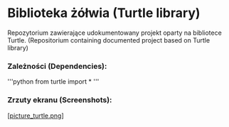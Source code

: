 # Biblioteka żółwia (Turtle library)
Repozytorium zawierające udokumentowany projekt oparty na bibliotece Turtle. (Repositorium containing documented project based on Turtle library)

### Zależności (Dependencies):
'''python
from turtle import *
'''


### Zrzuty ekranu (Screenshots):
[[picture_turtle.png](https://github.com/kiolesis/Turtle-Circle/blob/main/picture_turtle.png)]
